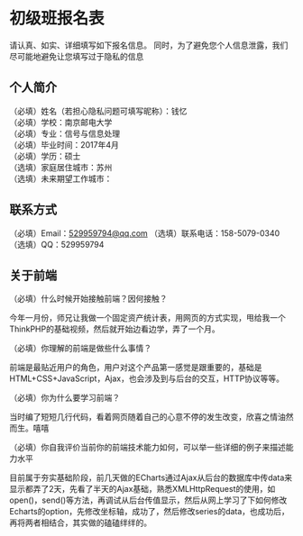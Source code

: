 # 初级班报名表

请认真、如实、详细填写如下报名信息。
同时，为了避免您个人信息泄露，我们尽可能地避免让您填写过于隐私的信息

## 个人简介

（必填）姓名（若担心隐私问题可填写昵称）：钱忆 <br>
（必填）学校：南京邮电大学 <br>
（必填）专业：信号与信息处理 <br>
（必填）毕业时间：2017年4月 <br>
（必填）学历：硕士 <br>
（选填）家庭居住城市：苏州 <br>
（选填）未来期望工作城市：

## 联系方式

（必填）Email：529959794@qq.com
（选填）联系电话：158-5079-0340
（选填）QQ：529959794

## 关于前端

（必填）什么时候开始接触前端？因何接触？
    <p>今年一月份，师兄让我做一个固定资产统计表，用网页的方式实现，甩给我一个ThinkPHP的基础视频，然后就开始边看边学，弄了一个月。</p>

（必填）你理解的前端是做些什么事情？
    <p>前端是最贴近用户的角色，用户对这个产品第一感觉是跟重要的，基础是HTML+CSS+JavaScript，Ajax，也会涉及到与后台的交互，HTTP协议等等。</p>

（必填）你为什么要学习前端？
    <p>当时编了短短几行代码，看着网页随着自己的心意不停的发生改变，欣喜之情油然而生。嘻嘻</p>

（必填）你自我评价当前你的前端技术能力如何，可以举一些详细的例子来描述能力水平
   <p> 目前属于夯实基础阶段，前几天做的ECharts通过Ajax从后台的数据库中传data来显示都弄了2天，先看了半天的Ajax基础，熟悉XMLHttpRequest的使用，如open()，send()等方法，再调试从后台传值显示，然后从网上学习了下如何修改Echarts的option，先修改坐标轴，成功了，然后修改series的data，也成功后，再将两者相结合，其实做的磕磕绊绊的。</p>


